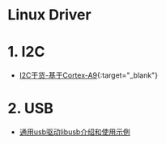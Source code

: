 Linux Driver
==


# 1. I2C

- [I2C干货-基于Cortex-A9](https://www.eet-china.com/mp/a25439.html?utm_source=EETC%20Forum%20Alert&utm_medium=Email&utm_campaign=2020-08-28){:target="_blank"}

# 2. USB

- [ 通用usb驱动libusb介绍和使用示例 ](tech/linux/driver/intro-libusb-generic-usb-driver.md)